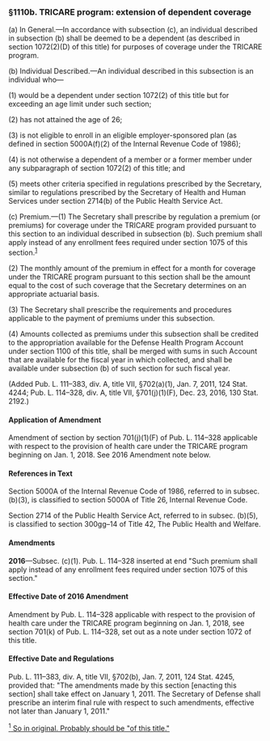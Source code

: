 ### §1110b. TRICARE program: extension of dependent coverage ###

(a) In General.—In accordance with subsection (c), an individual described in subsection (b) shall be deemed to be a dependent (as described in section 1072(2)(D) of this title) for purposes of coverage under the TRICARE program.

(b) Individual Described.—An individual described in this subsection is an individual who—

(1) would be a dependent under section 1072(2) of this title but for exceeding an age limit under such section;

(2) has not attained the age of 26;

(3) is not eligible to enroll in an eligible employer-sponsored plan (as defined in section 5000A(f)(2) of the Internal Revenue Code of 1986);

(4) is not otherwise a dependent of a member or a former member under any subparagraph of section 1072(2) of this title; and

(5) meets other criteria specified in regulations prescribed by the Secretary, similar to regulations prescribed by the Secretary of Health and Human Services under section 2714(b) of the Public Health Service Act.

(c) Premium.—(1) The Secretary shall prescribe by regulation a premium (or premiums) for coverage under the TRICARE program provided pursuant to this section to an individual described in subsection (b). Such premium shall apply instead of any enrollment fees required under section 1075 of this section.<sup><a href="#1110b_1_target" name="1110b_1">1</a></sup>

(2) The monthly amount of the premium in effect for a month for coverage under the TRICARE program pursuant to this section shall be the amount equal to the cost of such coverage that the Secretary determines on an appropriate actuarial basis.

(3) The Secretary shall prescribe the requirements and procedures applicable to the payment of premiums under this subsection.

(4) Amounts collected as premiums under this subsection shall be credited to the appropriation available for the Defense Health Program Account under section 1100 of this title, shall be merged with sums in such Account that are available for the fiscal year in which collected, and shall be available under subsection (b) of such section for such fiscal year.

(Added Pub. L. 111–383, div. A, title VII, §702(a)(1), Jan. 7, 2011, 124 Stat. 4244; Pub. L. 114–328, div. A, title VII, §701(j)(1)(F), Dec. 23, 2016, 130 Stat. 2192.)

#### Application of Amendment ####

Amendment of section by section 701(j)(1)(F) of Pub. L. 114–328 applicable with respect to the provision of health care under the TRICARE program beginning on Jan. 1, 2018. See 2016 Amendment note below.

#### References in Text ####

Section 5000A of the Internal Revenue Code of 1986, referred to in subsec. (b)(3), is classified to section 5000A of Title 26, Internal Revenue Code.

Section 2714 of the Public Health Service Act, referred to in subsec. (b)(5), is classified to section 300gg–14 of Title 42, The Public Health and Welfare.

#### Amendments ####

**2016**—Subsec. (c)(1). Pub. L. 114–328 inserted at end "Such premium shall apply instead of any enrollment fees required under section 1075 of this section."

#### Effective Date of 2016 Amendment ####

Amendment by Pub. L. 114–328 applicable with respect to the provision of health care under the TRICARE program beginning on Jan. 1, 2018, see section 701(k) of Pub. L. 114–328, set out as a note under section 1072 of this title.

#### Effective Date and Regulations ####

Pub. L. 111–383, div. A, title VII, §702(b), Jan. 7, 2011, 124 Stat. 4245, provided that: "The amendments made by this section [enacting this section] shall take effect on January 1, 2011. The Secretary of Defense shall prescribe an interim final rule with respect to such amendments, effective not later than January 1, 2011."

[<sup>1</sup> So in original. Probably should be "of this title."](#1110b_1)